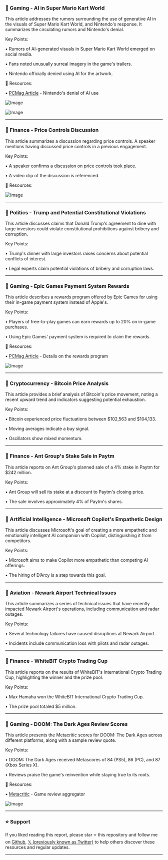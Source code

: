 ### 🤖 Gaming - AI in Super Mario Kart World

This article addresses the rumors surrounding the use of generative AI in the visuals of Super Mario Kart World, and Nintendo's response.  It summarizes the circulating rumors and Nintendo's denial.

Key Points:

• Rumors of AI-generated visuals in Super Mario Kart World emerged on social media.

• Fans noted unusually surreal imagery in the game's trailers.


• Nintendo officially denied using AI for the artwork.


🔗 Resources:

• [PCMag Article](https://pcmag.com/news/nintendo-no-we-didnt-use-ai-for-mario-kart-world-artwork…) - Nintendo's denial of AI use

![Image](https://pbs.twimg.com/media/GqxrPVdXQAAgHm_?format=jpg&name=small)

![Image](https://pbs.twimg.com/media/GqxrPfJX0AA8Mjv?format=jpg&name=small)


---

### 🤖 Finance - Price Controls Discussion

This article summarizes a discussion regarding price controls.  A speaker mentions having discussed price controls in a previous engagement.


Key Points:

•  A speaker confirms a discussion on price controls took place.

• A video clip of the discussion is referenced.



🔗 Resources:

![Image](https://pbs.twimg.com/amplify_video_thumb/1922003107757883392/img/jUoCdnT990bpNEZ9.jpg)


---

### 🤖 Politics - Trump and Potential Constitutional Violations

This article discusses claims that Donald Trump's agreement to dine with large investors could violate constitutional prohibitions against bribery and corruption.

Key Points:

•  Trump's dinner with large investors raises concerns about potential conflicts of interest.

• Legal experts claim potential violations of bribery and corruption laws.


---

### 🚀 Gaming - Epic Games Payment System Rewards

This article describes a rewards program offered by Epic Games for using their in-game payment system instead of Apple's.

Key Points:

• Players of free-to-play games can earn rewards up to 20% on in-game purchases.

• Using Epic Games' payment system is required to claim the rewards.


🔗 Resources:

• [PCMag Article](https://pcmag.com/news/epic-games-use-our-payment-system-instead-of-apples-earn-big-rewards…) - Details on the rewards program

![Image](https://pbs.twimg.com/media/GqxLy0lWMAAn1CI?format=jpg&name=small)


---

### 🤖 Cryptocurrency - Bitcoin Price Analysis

This article provides a brief analysis of Bitcoin's price movement, noting a recent upward trend and indicators suggesting potential exhaustion.

Key Points:

• Bitcoin experienced price fluctuations between $102,563 and $104,133.

•  Moving averages indicate a buy signal.

• Oscillators show mixed momentum.


---

### 🤖 Finance - Ant Group's Stake Sale in Paytm

This article reports on Ant Group's planned sale of a 4% stake in Paytm for $242 million.

Key Points:

• Ant Group will sell its stake at a discount to Paytm's closing price.

• The sale involves approximately 4% of Paytm's shares.


---

### 🤖 Artificial Intelligence - Microsoft Copilot's Empathetic Design

This article discusses Microsoft's goal of creating a more empathetic and emotionally intelligent AI companion with Copilot, distinguishing it from competitors.

Key Points:

• Microsoft aims to make Copilot more empathetic than competing AI offerings.

•  The hiring of D’Arcy is a step towards this goal.


---

### 🤖 Aviation - Newark Airport Technical Issues

This article summarizes a series of technical issues that have recently impacted Newark Airport's operations, including communication and radar outages.


Key Points:

• Several technology failures have caused disruptions at Newark Airport.

• Incidents include communication loss with pilots and radar outages.


---

### 🤖 Finance - WhiteBIT Crypto Trading Cup

This article reports on the results of WhiteBIT's International Crypto Trading Cup, highlighting the winner and the prize pool.

Key Points:

• Max Hamaha won the WhiteBIT International Crypto Trading Cup.

• The prize pool totaled $5 million.


---

### 🤖 Gaming - DOOM: The Dark Ages Review Scores

This article presents the Metacritic scores for DOOM: The Dark Ages across different platforms, along with a sample review quote.

Key Points:

• DOOM: The Dark Ages received Metascores of 84 (PS5), 86 (PC), and 87 (Xbox Series X).

• Reviews praise the game's reinvention while staying true to its roots.


🔗 Resources:

• [Metacritic](https://metacritic.com/game/doom-the-dark-ages…) -  Game review aggregator

![Image](https://pbs.twimg.com/media/GqhBRQGXIAASywU?format=jpg&name=small)


---

### ⭐️ Support

If you liked reading this report, please star ⭐️ this repository and follow me on [Github](https://github.com/Drix10), [𝕏 (previously known as Twitter)](https://x.com/DRIX_10_) to help others discover these resources and regular updates.

---